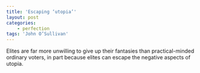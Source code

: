 ```yaml
---
title: 'Escaping ‘utopia’'
layout: post
categories:
    - perfection
tags: 'John O’Sullivan'
---
```


Elites are far more unwilling to give up their fantasies than practical-minded ordinary voters, in part because elites can escape the negative aspects of utopia.